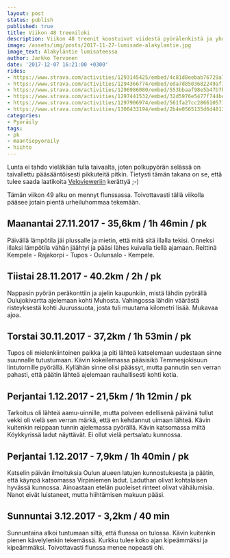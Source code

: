 ```yaml
---
layout: post
status: publish
published: true
title: Viikon 48 treeniloki
description: Viikon 48 treenit koostuivat viidestä pyörälenkistä ja yhdestä varovaisesta kävelylenkistä flunssan painaessa.
image: /assets/img/posts/2017-11-27-lumisade-alakylantie.jpg
image_text: Alakyläntie lumisateessa
author: Jarkko Tervonen
date: '2017-12-07 16:21:00 +0300'
rides:
- https://www.strava.com/activities/1293145425/embed/4c81d8eebab76729a75d56f41bfdfcec6df52f8b
- https://www.strava.com/activities/1294366774/embed/eda7d8503682249af171d1356d35700e84254806
- https://www.strava.com/activities/1296986080/embed/553bbaaf98e5b47b7b6c97544f61c25fe82255d7
- https://www.strava.com/activities/1297441532/embed/32d5976e5477f744be803f8373aad894d11e5f87
- https://www.strava.com/activities/1297906974/embed/561fa27cc2866105714003a0e91ca4da17e4ce49
- https://www.strava.com/activities/1300433194/embed/2b4e0565135d6d481390ff0ffaccb3745674dd05
categories:
- Pyöräily
tags:
- pk
- maantiepyoraily
- hiihto
---
```

Lunta ei tahdo vieläkään tulla taivaalta, joten polkupyörän selässä on taivallettu pääsääntöisesti pikkuteitä pitkin. Tietysti tämän takana on se, että tulee saada laatikoita [Velovieweriin](http://veloviewer.com/) kerättyä ;-)

Tämän viikon 49 alku on mennyt flunssassa. Toivottavasti tällä viikolla pääsee jotain pientä urheiluhommaa tekemään.

<!-- more -->

## Maanantai 27.11.2017 - 35,6km / 1h 46min / pk

Päivällä lämpötila jäi plussalle ja mietin, että mitä sitä illalla tekisi. Onneksi illaksi lämpötila vähän jäähtyi ja pääsi lähes kuivalla tiellä ajamaan. Reittinä Kempele - Rajakorpi - Tupos - Oulunsalo - Kempele.

## Tiistai 28.11.2017 - 40.2km / 2h / pk

Nappasin pyörän peräkonttiin ja ajelin kaupunkiin, mistä lähdin pyörällä Oulujokivartta ajelemaan kohti Muhosta. Vahingossa lähdin väärästä risteyksestä kohti Juurussuota, josta tuli muutama kilometri lisää. Mukavaa ajoa.

## Torstai 30.11.2017 - 37,2km / 1h 53min / pk

Tupos oli mielenkiintoinen paikka ja piti lähteä katselemaan uudestaan sinne suunnalle tutustumaan. Kävin kokeilemassa pääsisikö Temmesjokisuun lintutornille pyörällä. Kyllähän sinne olisi päässyt, mutta pannutin sen verran pahasti, että päätin lähteä ajelemaan rauhallisesti kohti kotia.

## Perjantai 1.12.2017 - 21,5km / 1h 12min / pk

Tarkoitus oli lähteä aamu-uinnille, mutta polveen edellisenä päivänä tullut vekki oli vielä sen verran märkä, että en kehdannut uimaan lähteä. Kävin kuitenkin reippaan tunnin ajelemassa pyörällä. Kävin katsomassa miltä Köykkyrissä ladut näyttävät. Ei ollut vielä pertsalatu kunnossa.

## Perjantai 1.12.2017 - 7,9km / 1h 40min / pk

Katselin päivän ilmoituksia Oulun alueen latujen kunnostuksesta ja päätin, että käynpä katsomassa Virpiniemen ladut. Laduthan olivat kohtalaisen hyvässä kunnossa. Ainoastaan etelän puoleiset rinteet olivat vähälumisia. Nanot eivät luistaneet, mutta hiihtämisen makuun pääsi.

## Sunnuntai 3.12.2017 - 3,2km / 40 min

Sunnuntaina alkoi tuntumaan siltä, että flunssa on tulossa. Kävin kuitenkin pienen kävelylenkin tekemässä. Kurkku tulee koko ajan kipeämmäksi ja kipeämmäksi. Toivottavasti flunssa menee nopeasti ohi.
